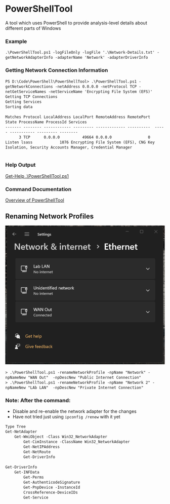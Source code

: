 # PowerShellTool
A tool which uses PowerShell to provide analysis-level details about different parts of Windows 

### Example
```
.\PowerShellTool.ps1 -logFileOnly -logFile '.\Network-Details.txt' -getNetworkAdapterInfo -adapterName 'Network' -adapterDriverInfo
```

### Getting Network Connection Information
```
PS D:\Code\PowerShell\PowerShellTool> .\PowerShellTool.ps1 -getNetworkConnections -netAddress 0.0.0.0 -netProtocol TCP -netGetServiceNames -netServiceName 'Encrypting File System (EFS)'
Getting TCP Connections
Getting Services
Sorting data

Matches Protocol LocalAddress LocalPort RemoteAddress RemotePort  State ProcessName ProcessId Services
------- -------- ------------ --------- ------------- ----------  ----- ----------- --------- --------
      3 TCP      0.0.0.0          49664 0.0.0.0                0 Listen lsass            1076 Encrypting File System (EFS), CNG Key Isolation, Security Accounts Manager, Credential Manager


```

### Help Output
[Get-Help .\PowerShellTool.ps1](./media/help-output.log)

### Command Documentation
[Overview of PowerShellTool](./media/overview.md)

## Renaming Network Profiles
![](./media/renamed-network-profiles.png)
```
> .\PowerShellTool.ps1 -renameNetworkProfile -npName "Network" -npNameNew "WAN Out"  -npDescNew "Public Internet Connection"
> .\PowerShellTool.ps1 -renameNetworkProfile -npName "Network 2" -npNameNew "LAb LAN"  -npDescNew "Private Internet Connection"
```
### Note: After the command:
- Disable and re-enable the network adapter for the changes
- Have not tried just using `ipconfig /renew` with it yet

```
Type Tree 
Get-NetAdapter
    Get-WmiObject -Class Win32_NetworkAdapter
        Get-CimInstance -ClassName Win32_NetworkAdapter
        Get-NetIPAddress
        Get-NetRoute
        Get-DriverInfo

Get-DriverInfo
    Get-INFData
        Get-Perms
        Get-AuthenticodeSignature
        Get-PnpDevice -InstanceId
        CrossReference-DeviceIDs
        Get-Service
```